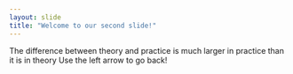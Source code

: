 ```yaml
---
layout: slide
title: "Welcome to our second slide!"
---
```

The difference between theory and practice is much larger in practice than it is in theory
Use the left arrow to go back!
